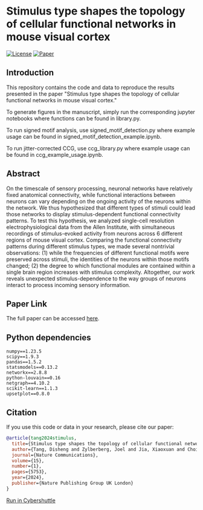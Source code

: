 # Stimulus type shapes the topology of cellular functional networks in mouse visual cortex

[![License](https://img.shields.io/badge/License-BSD%202--Clause-blue.svg)](LICENSE)
[![Paper](https://img.shields.io/badge/Paper-PDF-red.svg)](https://www.nature.com/articles/s41467-024-49704-0)



## Introduction

This repository contains the code and data to reproduce the results presented in the paper "Stimulus type shapes the topology of cellular functional networks in mouse visual cortex."

To generate figures in the manuscript, simply run the corresponding jupyter notebooks where functions can be found in library.py.

To run signed motif analysis, use signed_motif_detection.py where example usage can be found in signed_motif_detection_example.ipynb.

To run jitter-corrected CCG, use ccg_library.py where example usage can be found in ccg_example_usage.ipynb.

## Abstract

On the timescale of sensory processing, neuronal networks have relatively fixed anatomical connectivity, while functional interactions between neurons can vary depending on the ongoing activity of the neurons within the network. We thus hypothesized that different types of stimuli could lead those networks to display stimulus-dependent functional connectivity patterns. To test this hypothesis, we analyzed single-cell resolution electrophysiological data from the Allen Institute, with simultaneous recordings of stimulus-evoked activity from neurons across 6 different regions of mouse visual cortex. Comparing the functional connectivity patterns during different stimulus types, we made several nontrivial observations: (1) while the frequencies of different functional motifs were preserved across stimuli, the identities of the neurons within those motifs changed; (2) the degree to which functional modules are contained within a single brain region increases with stimulus complexity. Altogether, our work reveals unexpected stimulus-dependence to the way groups of neurons interact to process incoming sensory information.

## Paper Link

The full paper can be accessed [here](https://www.nature.com/articles/s41467-024-49704-0).

## Python dependencies
```
numpy==1.23.5
scipy==1.9.3
pandas==1.5.2
statsmodels==0.13.2
networkx==2.8.8
python-louvain==0.16
netgraph==4.10.2
scikit-learn==1.1.3
upsetplot==0.8.0
```
## Citation

If you use this code or data in your research, please cite our paper:
```bibtex
@article{tang2024stimulus,
  title={Stimulus type shapes the topology of cellular functional networks in mouse visual cortex},
  author={Tang, Disheng and Zylberberg, Joel and Jia, Xiaoxuan and Choi, Hannah},
  journal={Nature Communications},
  volume={15},
  number={1},
  pages={5753},
  year={2024},
  publisher={Nature Publishing Group UK London}
}
```

[Run in Cybershuttle](https://hub.cybershuttle.org/hub/spawn/pjaya001@odu.edu/functional-network?git=https://github.com/yasithdev/functional-network&dataPath=hchoilab-functional-network)
